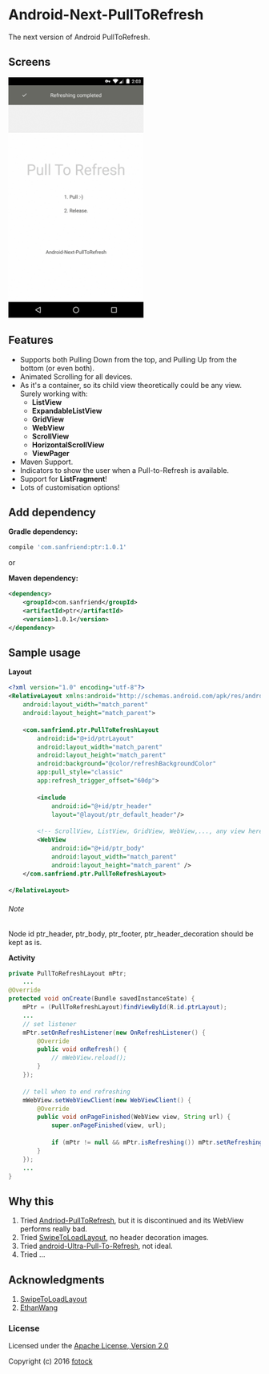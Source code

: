 # Android-Next-PullToRefresh
The next version of Android PullToRefresh.


## Screens
<img src="screens.gif" height="480" alt="" />


## Features
* Supports both Pulling Down from the top, and Pulling Up from the bottom (or even both).
* Animated Scrolling for all devices.
* As it's a container, so its child view theoretically could be any view. Surely working with:
 	* **ListView**
 	* **ExpandableListView**
 	* **GridView**
 	* **WebView**
 	* **ScrollView**
 	* **HorizontalScrollView**
 	* **ViewPager**
* Maven Support.
* Indicators to show the user when a Pull-to-Refresh is available.
* Support for **ListFragment**!
* Lots of customisation options!



## Add dependency
**Gradle dependency:**
``` groovy
compile 'com.sanfriend:ptr:1.0.1'
```

or

**Maven dependency:**
``` xml
<dependency>
	<groupId>com.sanfriend</groupId>
	<artifactId>ptr</artifactId>
	<version>1.0.1</version>
</dependency>
```



## Sample usage
**Layout**
``` xml
<?xml version="1.0" encoding="utf-8"?>
<RelativeLayout xmlns:android="http://schemas.android.com/apk/res/android"
    android:layout_width="match_parent"
    android:layout_height="match_parent">

    <com.sanfriend.ptr.PullToRefreshLayout
        android:id="@+id/ptrLayout"
        android:layout_width="match_parent"
        android:layout_height="match_parent"
        android:background="@color/refreshBackgroundColor"
        app:pull_style="classic"
        app:refresh_trigger_offset="60dp">

        <include
            android:id="@+id/ptr_header"
            layout="@layout/ptr_default_header"/>
	
		<!-- ScrollView, ListView, GridView, WebView,..., any view here -->
        <WebView
            android:id="@+id/ptr_body"
            android:layout_width="match_parent"
            android:layout_height="match_parent" />
    </com.sanfriend.ptr.PullToRefreshLayout>

</RelativeLayout>
```
###### Note
Node id ptr_header, ptr_body, ptr_footer, ptr_header_decoration should be kept as is.





**Activity**
``` java
private PullToRefreshLayout mPtr;
    ...
@Override
protected void onCreate(Bundle savedInstanceState) {
    mPtr = (PullToRefreshLayout)findViewById(R.id.ptrLayout);
    ...
    // set listener
    mPtr.setOnRefreshListener(new OnRefreshListener() {
        @Override
        public void onRefresh() {
            // mWebView.reload();
        }
    });
        
    // tell when to end refreshing
    mWebView.setWebViewClient(new WebViewClient() {
        @Override
        public void onPageFinished(WebView view, String url) {
            super.onPageFinished(view, url);
                
            if (mPtr != null && mPtr.isRefreshing()) mPtr.setRefreshing(false);
        }
    });
    ...
}
```





## Why this
1. Tried [Andriod-PullToRefresh](https://github.com/chrisbanes/Android-PullToRefresh), but it is discontinued and its WebView performs really bad.
2. Tried [SwipeToLoadLayout](https://github.com/Aspsine/SwipeToLoadLayout), no header decoration images.
3. Tried [android-Ultra-Pull-To-Refresh](https://github.com/liaohuqiu/android-Ultra-Pull-To-Refresh), not ideal.
4. Tried ...





## Acknowledgments
1. [SwipeToLoadLayout](https://github.com/Aspsine/SwipeToLoadLayout)
2. [EthanWang](https://github.com/ethanwang)





### License
Licensed under the [Apache License, Version 2.0](http://www.apache.org/licenses/LICENSE-2.0.html)

Copyright (c) 2016 [fotock](https://sanfriend.com/)
